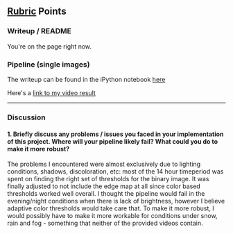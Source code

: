 ## [Rubric](https://review.udacity.com/#!/rubrics/571/view) Points

### Writeup / README

You're on the page right now. 

### Pipeline (single images)

The writeup can be found in the iPython notebook [here](./Walkthrough.ipynb)

Here's a [link to my video result](./project_video_output.mp4) 

---

### Discussion

#### 1. Briefly discuss any problems / issues you faced in your implementation of this project.  Where will your pipeline likely fail?  What could you do to make it more robust?

The problems I encountered were almost exclusively due to lighting conditions, shadows, discoloration, etc: most of the 14 hour timeperiod was spent on finding the right set of thresholds for the binary image. It was finally adjusted to not include the edge map at all since color based thresholds worked well overall. I thought the pipeline would fail in the evening/night conditions when there is lack of brightness, however I believe adaptive color thresholds would take care that. To make it more robust, I would possibly have to make it more workable for conditions under snow, rain and fog - something that neither of the provided videos contain.  
